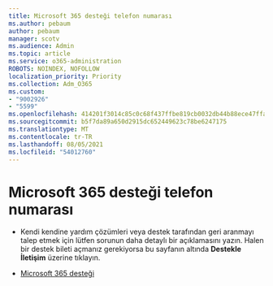 ```yaml
---
title: Microsoft 365 desteği telefon numarası
ms.author: pebaum
author: pebaum
manager: scotv
ms.audience: Admin
ms.topic: article
ms.service: o365-administration
ROBOTS: NOINDEX, NOFOLLOW
localization_priority: Priority
ms.collection: Adm_O365
ms.custom:
- "9002926"
- "5599"
ms.openlocfilehash: 414201f3014c85c0c68f437ffbe819cb0032db44b88ece47ffabfcaf65f8d577
ms.sourcegitcommit: b5f7da89a650d2915dc652449623c78be6247175
ms.translationtype: MT
ms.contentlocale: tr-TR
ms.lasthandoff: 08/05/2021
ms.locfileid: "54012760"
---
```

# <a name="microsoft-365-support-phone-number"></a>Microsoft 365 desteği telefon numarası

- Kendi kendine yardım çözümleri veya destek tarafından geri aranmayı talep etmek için lütfen sorunun daha detaylı bir açıklamasını yazın.  Halen bir destek bileti açmanız gerekiyorsa bu sayfanın altında **Destekle İletişim** üzerine tıklayın.

- [Microsoft 365 desteği](https://go.microsoft.com/fwlink/p/?linkid=518322)
